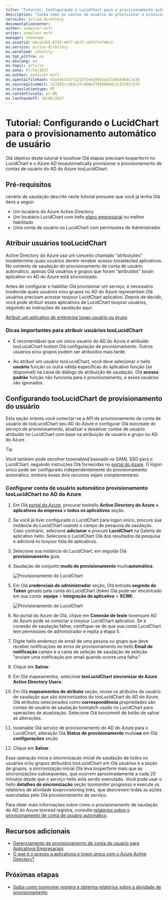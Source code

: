 ```yaml
---
title: "Tutorial: Configurando o LucidChart para o provisionamento automático de usuário com o Azure Active Directory | Microsoft Docs"
description: "Saiba como as contas de usuário de provisionar e provisionar eliminação de tooautomatically de Active Directory do Azure do tooconfigure tooLucidChart."
services: active-directory
documentationcenter: 
author: asmalser-msft
writer: asmalser-msft
manager: stevenpo
ms.assetid: d4ca2365-6729-48f7-bb7f-c0f5ffe740a3
ms.service: active-directory
ms.workload: identity
ms.tgt_pltfrm: na
ms.devlang: na
ms.topic: article
ms.date: 07/14/2017
ms.author: asmalser-msft
ms.openlocfilehash: d3af45141731215f2edc8942ad21b016468c1e38
ms.sourcegitcommit: 523283cc1b3c37c428e77850964dc1c33742c5f0
ms.translationtype: MT
ms.contentlocale: pt-BR
ms.lasthandoff: 10/06/2017
---
```

# <a name="tutorial-configuring-lucidchart-for-automatic-user-provisioning"></a>Tutorial: Configurando o LucidChart para o provisionamento automático de usuário


Olá objetivo deste tutorial é tooshow Olá etapas precisam tooperform no LucidChart e o Azure AD tooautomatically provisionar e provisionamento de contas de usuário do AD do Azure tooLucidChart. 

## <a name="prerequisites"></a>Pré-requisitos

cenário de saudação descrito neste tutorial presume que você já tenha Olá itens a seguir:

*   Um locatário do Azure Active Directory
*   Um locatário LucidChart com hello [plano empresarial](https://www.lucidchart.com/user/117598685#/subscriptionLevel) ou melhor habilitado 
*   Uma conta de usuário no LucidChart com permissões de Administrador 

## <a name="assigning-users-toolucidchart"></a>Atribuir usuários tooLucidChart

Active Directory do Azure usa um conceito chamado "atribuições" toodetermine quais usuários devem receber acesso tooselected aplicativos. No contexto de saudação do provisionamento de conta de usuário automático, apenas Olá usuários e grupos que foram "atribuídos" tooan aplicativo no AD do Azure está sincronizado. 

Antes de configurar e habilitar Olá provisionar um serviço, é necessário toodecide quais usuários e/ou grupos no AD do Azure representam Olá usuários precisam acessar tooyour LucidChart aplicativo. Depois de decidir, você pode atribuir esses aplicativos de LucidChart tooyour usuários, seguindo as instruções de saudação aqui:

[Atribuir um aplicativo de enterprise tooan usuário ou grupo](active-directory-coreapps-assign-user-azure-portal.md)

### <a name="important-tips-for-assigning-users-toolucidchart"></a>Dicas importantes para atribuir usuários tooLucidChart

*   É recomendável que um único usuário do AD do Azure é atribuído tooLucidChart tootest Olá configuração de provisionamento. Outros usuários e/ou grupos podem ser atribuídos mais tarde.

*   Ao atribuir um usuário tooLucidChart, você deve selecionar o hello **usuário** função ou outra válida específicas do aplicativo função (se disponível) na caixa de diálogo de atribuição de saudação. Olá **acesso padrão** função não funciona para o provisionamento, e esses usuários são ignorados.


## <a name="configuring-user-provisioning-toolucidchart"></a>Configurando tooLucidChart de provisionamento do usuário 

Esta seção orienta você conectar-se a API de provisionamento de conta de usuário do tooLucidChart seu AD do Azure e configurar Olá toocreate do serviço de provisionamento, atualizar e desativar contas de usuário atribuído no LucidChart com base na atribuição de usuário e grupo no AD do Azure .

> [!TIP]
> Você também pode escolher tooenabled baseado no SAML SSO para o LucidChart, seguindo instruções Olá fornecidas no [portal do Azure](https://portal.azure.com). O logon único pode ser configurado independentemente do provisionamento automático, embora esses dois recursos sejam complementares.


### <a name="configure-automatic-user-account-provisioning-toolucidchart-in-azure-ad"></a>Configurar conta de usuário automático provisionamento tooLucidChart no AD do Azure


1. Em Olá [portal do Azure](https://portal.azure.com), procurar toohello **Active Directory do Azure > aplicativos da empresa > todos os aplicativos** seção.

2. Se você já tiver configurado o LucidChart para logon único, procure sua instância do LucidChart usando o campo de pesquisa de saudação. Caso contrário, selecione **adicionar** e procure **LucidChart** na Galeria de aplicativo hello. Selecione o LucidChart Olá dos resultados da pesquisa e adicioná-lo tooyour lista de aplicativos.

3. Selecione sua instância do LucidChart, em seguida Olá **provisionamento** guia.

4. Saudação de conjunto **modo de provisionamento** muito**automática**.

    ![Provisionamento do LucidChart](./media/active-directory-saas-lucidchart-provisioning-tutorial/LucidChart1.png)

5. Em Olá **credenciais de administrador** seção, Olá entrada **segredo do Token** gerado pela conta do LucidChart (token Olá pode ser encontrado em sua conta: **equipe**  >  **Integração de aplicativo** > **SCIM**). 

    ![Provisionamento do LucidChart](./media/active-directory-saas-lucidchart-provisioning-tutorial/LucidChart2.png)

6. No portal do Azure de Olá, clique em **Conexão de teste** tooensure AD do Azure pode se conectar a tooyour LucidChart aplicativo. Se a conexão de saudação falhar, certifique-se de que sua conta LucidChart tem permissões de administrador e repita a etapa 5.

7. Digite hello endereço de email de uma pessoa ou grupo que deve receber notificações de erros de provisionamento no hello **Email de notificação** campo e a caixa de seleção de saudação de seleção "enviam uma notificação por email quando ocorre uma falha."

8. Clique em **Salvar**. 

9. Em Olá mapeamentos, selecione **tooLucidChart sincronizar do Azure Active Directory Users**.

10. Em Olá **mapeamentos de atributo** seção, revise os atributos de usuário de saudação que são sincronizados do tooLucidChart do AD do Azure. Olá atributos selecionados como **correspondência** propriedades são contas de usuário de saudação toomatch usado no LucidChart para operações de atualização. Selecione Olá toocommit de botão de salvar as alterações.

11. tooenable Olá serviço de provisionamento do AD do Azure para o LucidChart, alteração Olá **Status de provisionamento** muito**na** em Olá **configurações** seção

12. Clique em **Salvar**. 

Essa operação inicia a sincronização inicial de saudação de todos os usuários e/ou grupos atribuídos tooLucidChart em Olá usuários e a seção de grupos. a sincronização inicial Olá leva tooperform mais que as sincronizações subsequentes, que ocorrem aproximadamente a cada 20 minutos desde que o serviço hello está sendo executado. Você pode usar o hello **detalhes de sincronização** seção toomonitor progresso e execute os relatórios de atividade tooprovisioning links, que descrevem todas as ações executadas pelo Olá provisionamento de serviço.

Para obter mais informações sobre como o provisionamento de saudação do AD do Azure tooread registra, consulte [relatórios sobre o provisionamento de conta de usuário automático](https://docs.microsoft.com/en-us/azure/active-directory/active-directory-saas-provisioning-reporting).


## <a name="additional-resources"></a>Recursos adicionais

* [Gerenciamento do provisionamento de conta de usuário para Aplicativos Empresariais](active-directory-enterprise-apps-manage-provisioning.md)
* [O que é o acesso a aplicativos e logon único com o Azure Active Directory?](active-directory-appssoaccess-whatis.md)

## <a name="next-steps"></a>Próximas etapas

* [Saiba como tooreview registra e obtenha relatórios sobre a atividade de provisionamento](active-directory-saas-provisioning-reporting.md)
